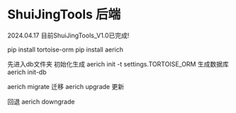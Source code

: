 # ShuiJingTools 后端

2024.04.17
目前ShuiJingTools_V1.0已完成!


pip install tortoise-orm
pip install aerich

先进入db文件夹
初始化生成
aerich init -t settings.TORTOISE_ORM
生成数据库
aerich init-db

aerich migrate 迁移
aerich upgrade 更新

回退
aerich downgrade
